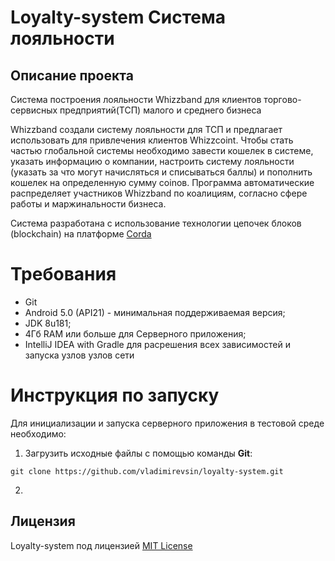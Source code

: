 # Loyalty-system Система лояльности 

## Описание проекта
Система построения лояльности Whizzband для клиентов торгово-сервисных предприятий(ТСП) малого и среднего бизнеса 

Whizzband создали систему лояльности для ТСП и предлагает использовать для привлечения клиентов Whizzcoint. 
Чтобы стать частью глобальной системы необходимо завести кошелек в системе, указать информацию о компании, настроить систему лояльности (указать за что могут начисляться и списываться баллы) и пополнить кошелек на определенную сумму coinов. 
Программа автоматические распределяет участников Whizzband по коалициям, согласно сфере работы и маржинальности бизнеса. 

Система разработана с использование технологии цепочек блоков (blockchain) на платформе [Corda](https://www.corda.net) 

# Требования
* Git
* Android 5.0 (API21) - минимальная поддерживаемая версия;
* JDK 8u181;
* 4Гб RAM или больше для Серверного приложения;
* IntelliJ IDEA with Gradle для расрешения всех зависимостей и запуска узлов узлов сети  

# Инструкция по запуску
Для инициализации и запуска серверного приложения в тестовой среде необходимо:
1. Загрузить исходные файлы с помощью команды **Git**:
```
git clone https://github.com/vladimirevsin/loyalty-system.git
```
2.

## Лицензия
Loyalty-system под лицензией [MIT License](https://github.com/vladimirevsin/loyalty-system/blob/master/LICENSE)
